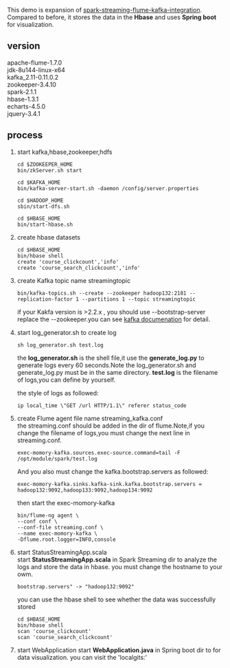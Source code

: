 This demo is expansion of [spark-streaming-flume-kafka-integration](https://github.com/XiaoQQin/spark_streaming-flume-kafka-integration).
Compared to before, it stores the data in the **Hbase** and uses **Spring boot** for visualization.

## version
apache-flume-1.7.0  
jdk-8u144-linux-x64  
kafka_2.11-0.11.0.2  
zookeeper-3.4.10  
spark-2.1.1  
hbase-1.3.1  
echarts-4.5.0  
jquery-3.4.1

## process
1. start kafka,hbase,zookeeper,hdfs
   ```
   cd $ZOOKEEPER_HOME
   bin/zkServer.sh start
   
   cd $KAFKA_HOME
   bin/kafka-server-start.sh -daemon /config/server.properties
   
   cd $HADOOP_HOME
   sbin/start-dfs.sh
   
   cd $HBASE_HOME
   bin/start-hbase.sh
   ```
2. create hbase datasets
   ```
   cd $HBASE_HOME
   bin/hbase shell
   create 'course_clickcount','info'
   create 'course_search_clickcount','info'
   ```
3. create Kafka topic name streamingtopic
   ```
   bin/kafka-topics.sh --create --zookeeper hadoop132:2181 --replication-factor 1 --partitions 1 --topic streamingtopic
   ```
   if your Kakfa version is >2.2.x , you should use --bootstrap-server replace the --zookeeper.you can see [kafka documenation](http://kafka.apache.org/documentation/) for detail.
  
  
4. start log_generator.sh  to create log
   ```
   sh log_generator.sh test.log
   ```
   the **log_generator.sh** is the shell file,it use the **generate_log.py** to  generate logs every 60 seconds.Note the log_generator.sh
   and generate_log.py must be in the same directory. **test.log** is the filename of logs,you can define by yourself.    
   
   the style of logs as followed:  
   ```
   ip local_time \"GET /url HTTP/1.1\" referer status_code
   ```
5. create Flume agent file name streaming_kafka.conf  
   the streaming.conf should be added in the dir of flume.Note,if you change the filename of logs,you must change the next line in  streaming.conf.  
     ```
     exec-momory-kafka.sources.exec-source.command=tail -F /opt/module/spark/test.log
     ```
    And you also must change the kafka.bootstrap.servers as followed:
    ```
    exec-momory-kafka.sinks.kafka-sink.kafka.bootstrap.servers = hadoop132:9092,hadoop133:9092,hadoop134:9092
    ```
    then start the exec-momory-kafka
    ```
    bin/flume-ng agent \
    --conf conf \
    --conf-file streaming.conf \
    --name exec-momory-kafka \
    -Dflume.root.logger=INFO,console
    ```
 6. start StatusStreamingApp.scala   
    start **StatusStreamingApp.scala** in Spark Streaming dir to analyze the logs and store the data in hbase.  you must change the hostname to your owm. 
    ```
    bootstrap.servers" -> "hadoop132:9092"
    ```
    you can use the hbase shell to see whether the data was successfully stored
    ```
    cd $HBASE_HOME
    bin/hbase shell
    scan 'course_clickcount'
    scan 'course_search_clickcount'
    ```
 7. start WebApplication 
    start **WebApplication.java** in Spring boot dir to for data visualization.
    you can visit the 'localgits:'
